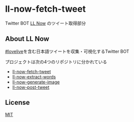 # ll-now-fetch-tweet
Twitter BOT [LL Now](https://twitter.com/LLNow_jp) のツイート取得部分

## About LL Now

[comment]: <> (<blockquote class="twitter-tweet"><a href="https://twitter.com/llnow_jp/status/1413806607419416577"></a></blockquote>)

[comment]: <> (https://twitter.com/llnow_jp/status/1413806607419416577)

[#lovelive](https://twitter.com/hashtag/lovelive)を含む日本語ツイートを収集・可視化するTwitter BOT

プロジェクトは次の4つのリポジトリに分かれている
* [ll-now-fetch-tweet](https://github.com/yasurona/ll-now-fetch-tweet)
* [ll-now-extract-words](https://github.com/yasurona/ll-now-extract-words)
* [ll-now-generate-image](https://github.com/yasurona/ll-now-generate-image)
* [ll-now-post-tweet](https://github.com/yasurona/ll-now-post-tweet)

## License
[MIT](https://github.com/sy-app/ll-now-fetch-tweet/blob/master/LICENSE)
